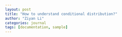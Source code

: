 ```yaml
---
layout: post
title: "How to understand conditional distribution?"
author: "Ziyan Li"
categories: journal
tags: [documentation, sample]
---
```


